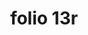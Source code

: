 ---
layout: edition
title: folio 13r
manuscript: Florence, Biblioteca Marucelliana, Carte Rajna XIX.15
sigla: R
iip: r0013r.tif
milestone: 25
---